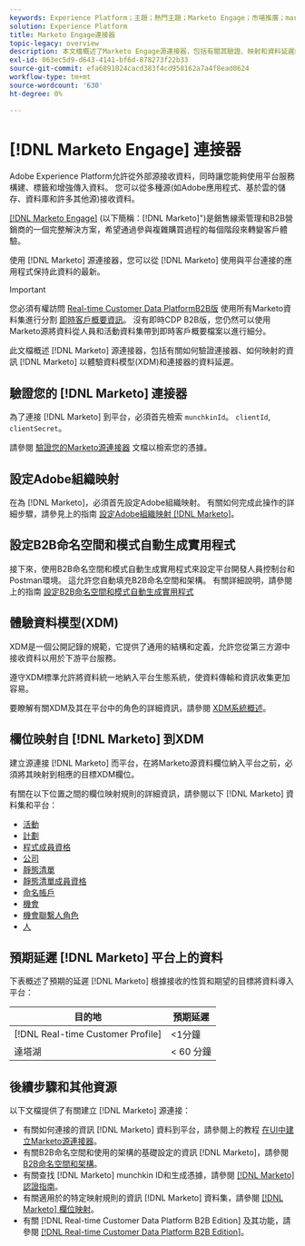 ```yaml
---
keywords: Experience Platform；主題；熱門主題；Marketo Engage；市場推廣；marketo engage;marketo
solution: Experience Platform
title: Marketo Engage連接器
topic-legacy: overview
description: 本文檔概述了Marketo Engage源連接器，包括有關其驗證、映射和資料延遲的資訊。
exl-id: 063ec5d9-d643-4141-bf6d-878273f22b33
source-git-commit: efa6891024cacd383f4cd958162a7a4f8ead0624
workflow-type: tm+mt
source-wordcount: '630'
ht-degree: 0%

---
```


# [!DNL Marketo Engage] 連接器

Adobe Experience Platform允許從外部源接收資料，同時讓您能夠使用平台服務構建、標籤和增強傳入資料。 您可以從多種源(如Adobe應用程式、基於雲的儲存、資料庫和許多其他源)接收資料。

[[!DNL Marketo Engage]](https://www.marketo.com/software/) (以下簡稱：[!DNL Marketo]&quot;)是銷售線索管理和B2B營銷商的一個完整解決方案，希望通過參與複雜購買過程的每個階段來轉變客戶體驗。

使用 [!DNL Marketo] 源連接器，您可以從 [!DNL Marketo] 使用與平台連接的應用程式保持此資料的最新。

>[!IMPORTANT]
>
>您必須有權訪問 [Real-time Customer Data PlatformB2B版](../../../../rtcdp/b2b-overview.md) 使用所有Marketo資料集進行分割 [即時客戶概要資訊](../../../../profile/home.md)。 沒有即時CDP B2B版，您仍然可以使用Marketo源將資料從人員和活動資料集帶到即時客戶概要檔案以進行細分。

此文檔概述 [!DNL Marketo] 源連接器，包括有關如何驗證連接器、如何映射的資訊 [!DNL Marketo] 以體驗資料模型(XDM)和連接器的資料延遲。

## 驗證您的 [!DNL Marketo] 連接器

為了連接 [!DNL Marketo] 到平台，必須首先檢索 `munchkinId`。 `clientId`, `clientSecret`。

請參閱 [驗證您的Marketo源連接器](./marketo-auth.md) 文檔以檢索您的憑據。

## 設定Adobe組織映射

在為 [!DNL Marketo]，必須首先設定Adobe組織映射。 有關如何完成此操作的詳細步驟，請參見上的指南 [設定Adobe組織映射 [!DNL Marketo]](https://experienceleague.adobe.com/docs/marketo/using/product-docs/core-marketo-concepts/miscellaneous/set-up-adobe-organization-mapping.html)。

## 設定B2B命名空間和模式自動生成實用程式

接下來，使用B2B命名空間和模式自動生成實用程式來設定平台開發人員控制台和Postman環境。 這允許您自動填充B2B命名空間和架構。 有關詳細說明，請參閱上的指南 [設定B2B命名空間和模式自動生成實用程式](./marketo-namespaces.md)

## 體驗資料模型(XDM)

XDM是一個公開記錄的規範，它提供了通用的結構和定義，允許您從第三方源中接收資料以用於下游平台服務。

遵守XDM標準允許將資料統一地納入平台生態系統，使資料傳輸和資訊收集更加容易。

要瞭解有關XDM及其在平台中的角色的詳細資訊，請參閱 [XDM系統概述](../../../../xdm/home.md)。

## 欄位映射自 [!DNL Marketo] 到XDM

建立源連接 [!DNL Marketo] 而平台，在將Marketo源資料欄位納入平台之前，必須將其映射到相應的目標XDM欄位。

有關在以下位置之間的欄位映射規則的詳細資訊，請參閱以下 [!DNL Marketo] 資料集和平台：

* [活動](../mapping/marketo.md#activities)
* [計劃](../mapping/marketo.md#programs)
* [程式成員資格](../mapping/marketo.md#program-memberships)
* [公司](../mapping/marketo.md#companies)
* [靜態清單](../mapping/marketo.md#static-lists)
* [靜態清單成員資格](../mapping/marketo.md#static-list-memberships)
* [命名帳戶](../mapping/marketo.md#named-accounts)
* [機會](../mapping/marketo.md#opportunities)
* [機會聯繫人角色](../mapping/marketo.md#opportunity-contact-roles)
* [人](../mapping/marketo.md#persons)

## 預期延遲 [!DNL Marketo] 平台上的資料

下表概述了預期的延遲 [!DNL Marketo] 根據接收的性質和期望的目標將資料導入平台：

| 目的地 | 預期延遲 |
| ----------- | ---------------- |
| [!DNL Real-time Customer Profile] | &lt;1分鐘 |
| 達塔湖 | &lt; 60 分鐘 |

## 後續步驟和其他資源

以下文檔提供了有關建立 [!DNL Marketo] 源連接：

* 有關如何連接的資訊 [!DNL Marketo] 資料到平台，請參閱上的教程 [在UI中建立Marketo源連接器](../../../tutorials/ui/create/adobe-applications/marketo.md)。
* 有關B2B命名空間和使用的架構的基礎設定的資訊 [!DNL Marketo]，請參閱 [B2B命名空間和架構](./marketo-namespaces.md)。
* 有關查找 [!DNL Marketo] munchkin ID和生成憑據，請參閱 [[!DNL Marketo] 認證指南](./marketo-auth.md)。
* 有關適用於的特定映射規則的資訊 [!DNL Marketo] 資料集，請參閱 [[!DNL Marketo] 欄位映射](../mapping/marketo.md)。
* 有關 [!DNL Real-time Customer Data Platform B2B Edition] 及其功能，請參閱 [[!DNL Real-time Customer Data Platform B2B Edition]](../../../../rtcdp/b2b-overview.md)。
